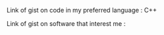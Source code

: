 Link of gist on code in my preferred language : C++
<script src="https://gist.github.com/Shivangi015/fd126ad39588be26d32cc174b3f370ed.js"></script>

Link of gist on software that interest me :
<script src="https://gist.github.com/Shivangi015/b8a913dfb087026262a99f13461f9018.js"></script>